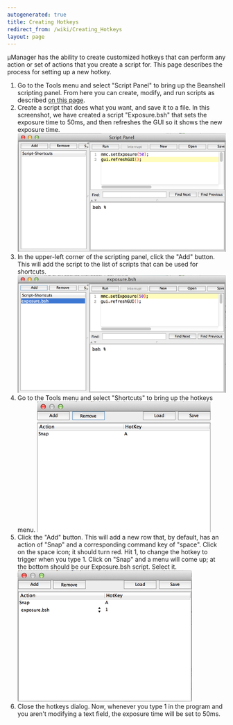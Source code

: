 ```yaml
---
autogenerated: true
title: Creating Hotkeys
redirect_from: /wiki/Creating_Hotkeys
layout: page
---
```


µManager has the ability to create customized hotkeys that can perform
any action or set of actions that you create a script for. This page
describes the process for setting up a new hotkey.

1.  Go to the Tools menu and select "Script Panel" to bring up the
    Beanshell scripting panel. From here you can create, modify, and run
    scripts as described [on this
    page](https://micro-manager.org/wiki/Script_Panel_GUI).
2.  Create a script that does what you want, and save it to a file. In
    this screenshot, we have created a script "Exposure.bsh" that sets
    the exposure time to 50ms, and then refreshes the GUI so it shows
    the new exposure time.
    ![](media/Hotkey1.png "Hotkey1.png")
3.  In the upper-left corner of the scripting panel, click the "Add"
    button. This will add the script to the list of scripts that can be
    used for shortcuts.
    ![](media/Hotkey2.png "Hotkey2.png")
4.  Go to the Tools menu and select "Shortcuts" to bring up the hotkeys
    menu.
    ![](media/Hotkey3.png "Hotkey3.png")
5.  Click the "Add" button. This will add a new row that, by default,
    has an action of "Snap" and a corresponding command key of "space".
    Click on the space icon; it should turn red. Hit 1, to change the
    hotkey to trigger when you type 1. Click on "Snap" and a menu will
    come up; at the bottom should be our Exposure.bsh script. Select it.
    ![](media/Hotkey4.png "Hotkey4.png")
6.  Close the hotkeys dialog. Now, whenever you type 1 in the program
    and you aren't modifying a text field, the exposure time will be set
    to 50ms.
